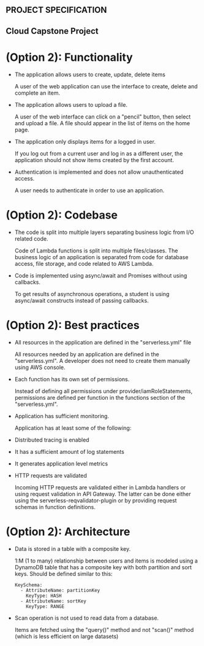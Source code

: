 ## PROJECT SPECIFICATION

## Cloud Capstone Project

# (Option 2): Functionality

- The application allows users to create, update, delete items

  A user of the web application can use the interface to create, delete and complete an item.

- The application allows users to upload a file.

  A user of the web interface can click on a "pencil" button, then select and upload a file. A file should appear in the list of items on the home page.

- The application only displays items for a logged in user.

  If you log out from a current user and log in as a different user, the application should not show items created by the first account.

- Authentication is implemented and does not allow unauthenticated access.

  A user needs to authenticate in order to use an application.

# (Option 2): Codebase

- The code is split into multiple layers separating business logic from I/O related code.

  Code of Lambda functions is split into multiple files/classes. The business logic of an application is separated from code for database access, file storage, and code related to AWS Lambda.

- Code is implemented using async/await and Promises without using callbacks.

  To get results of asynchronous operations, a student is using async/await constructs instead of passing callbacks.

# (Option 2): Best practices

- All resources in the application are defined in the "serverless.yml" file

  All resources needed by an application are defined in the "serverless.yml". A developer does not need to create them manually using AWS console.

- Each function has its own set of permissions.

  Instead of defining all permissions under provider/iamRoleStatements, permissions are defined per function in the functions section of the "serverless.yml".

- Application has sufficient monitoring.

  Application has at least some of the following:

* Distributed tracing is enabled
* It has a sufficient amount of log statements

* It generates application level metrics

- HTTP requests are validated

  Incoming HTTP requests are validated either in Lambda handlers or using request validation in API Gateway. The latter can be done either using the serverless-reqvalidator-plugin or by providing request schemas in function definitions.

# (Option 2): Architecture

- Data is stored in a table with a composite key.

  1:M (1 to many) relationship between users and items is modeled using a DynamoDB table that has a composite key with both partition and sort keys. Should be defined similar to this:

  ```
  KeySchema:
    - AttributeName: partitionKey
      KeyType: HASH
    - AttributeName: sortKey
      KeyType: RANGE
  ```

- Scan operation is not used to read data from a database.

  Items are fetched using the "query()" method and not "scan()" method (which is less efficient on large datasets)
